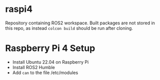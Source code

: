 # raspi4

Repository containing ROS2 workspace. Built packages are not stored in this repo, as instead `colcon build` should be run after cloning. 

# Raspberry Pi 4 Setup

- Install Ubuntu 22.04 on Raspberry Pi
- Install ROS2 Humble
- Add `can` to the file /etc/modules

